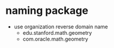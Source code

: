 # naming package

- use organization reverse domain name
  - edu.stanford.math.geometry
  - com.oracle.math.geometry
